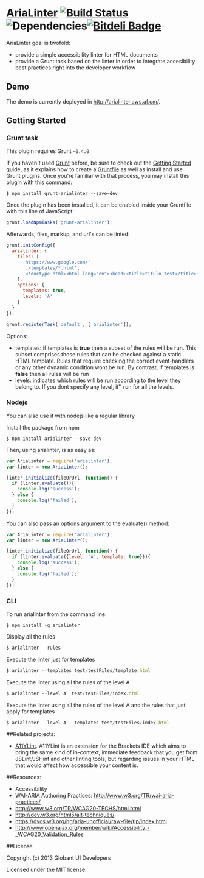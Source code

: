 [AriaLinter](http://arialinter.aws.af.cm/) [![Build Status](https://api.travis-ci.org/globant-ui/arialinter.png?branch=master)](http://travis-ci.org/globant-ui/arialinter) ![Dependencies](https://david-dm.org/globant-ui/arialinter.png)[![Bitdeli Badge](https://d2weczhvl823v0.cloudfront.net/globant-ui/arialinter/trend.png)](https://bitdeli.com/free "Bitdeli Badge")
============
AriaLinter goal is twofold:
* provide a simple accessibility linter for HTML documents
* provide a Grunt task based on the linter in order to integrate accesibility best practices
right into the developer workflow

## Demo

The demo is currently deployed in http://arialinter.aws.af.cm/.


## Getting Started

### Grunt task

This plugin requires Grunt `~0.4.0`

If you haven't used [Grunt](http://gruntjs.com/) before, be sure to check out the [Getting Started](http://gruntjs.com/getting-started) guide, as it explains how to create a [Gruntfile](http://gruntjs.com/sample-gruntfile) as well as install and use Grunt plugins. Once you're familiar with that process, you may install this plugin with this command:

```shell
$ npm install grunt-arialinter --save-dev
```

Once the plugin has been installed, it can be enabled inside your Gruntfile with this line of JavaScript:

```js
grunt.loadNpmTasks('grunt-arialinter');
```

Afterwards, files, markup, and url's can be linted:

```js
grunt.initConfig({
  arialinter: {
    files: [
      'https://www.google.com/',
      './templates/*.html',
      '<!doctype html><html lang="en"><head><title>titulo test</title></head><body style="background-color: white;"> <h1 style="color: black;">hola</h1><img src="asdf.jpg" alt="woop" /> <div class="entry"> <p>{{title}}</p> <h2>By {{author.name}}</h2> <div class="body">{{body}}</div></div> </body> </html>'
    ],
    options: {
      templates: true,
      levels: 'A'
    }
  }
});

grunt.registerTask('default', ['arialinter']);
```

Options:
* templates: if templates is **true** then a subset of the rules will be run. This subset comprises those rules
that can be checked against a static HTML template. Rules that require checking the correct event-handlers or any other
dynamic condition wont be run. By contrast, if templates is **false** then all rules will be run
* levels: indicates which rules will be run according to the level they belong to. If you dont specify any level, it'' run for all the levels.

### Nodejs

You can also use it with nodejs like a regular library

Install the package from npm

```shell
$ npm install arialinter --save-dev
```

Then, using arialinter, is as easy as:

```javascript
var AriaLinter = require('arialinter');
var linter = new AriaLinter();

linter.initialize(fileOrUrl, function() {
  if (linter.evaluate()){
    console.log('success');
  } else {
    console.log('failed');
  }
});
```

You can also pass an options argument to the evaluate() method:

```javascript
var AriaLinter = require('arialinter');
var linter = new AriaLinter();

linter.initialize(fileOrUrl, function() {
  if (linter.evaluate({level: 'A', template: true})){
    console.log('success');
  } else {
    console.log('failed');
  }
});
```

### CLI

To run arialinter from the command line:

```shell
$ npm install -g arialinter
```

Display all the rules

```javascript
$ arialinter --rules
```

Execute the linter just for templates

```javascript
$ arialinter --templates test/testFiles/template.html
```

Execute the linter using all the rules of the level A

```javascript
$ arialinter --level A  test/testFiles/index.html
```

Execute the linter using all the rules of the level A and the rules that just apply for templates

```javascript
$ arialinter --level A --templates test/testFiles/index.html
```

##Related projects:
* [A11YLint](https://github.com/DuaneOBrien/A11YLint-Brackets). A11YLint is an extension for the Brackets IDE which 
aims to bring the same kind of in-context, immediate feedback that you get from JSLint/JSHint and other linting tools, 
but regarding issues in your HTML that would affect how accessible your content is. 

##Resources:
* Accessibility
 * WAI-ARIA Authoring Practices: http://www.w3.org/TR/wai-aria-practices/
 * http://www.w3.org/TR/WCAG20-TECHS/html.html
 * http://dev.w3.org/html5/alt-techniques/
 * https://dvcs.w3.org/hg/aria-unofficial/raw-file/tip/index.html
 * http://www.openajax.org/member/wiki/Accessibility_-_WCAG20_Validation_Rules

##License

Copyright (c) 2013 Globant UI Developers

Licensed under the MIT license.
